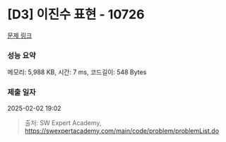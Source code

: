 # [D3] 이진수 표현 - 10726 

[문제 링크](https://swexpertacademy.com/main/code/problem/problemDetail.do?contestProbId=AXRSXf_a9qsDFAXS) 

### 성능 요약

메모리: 5,988 KB, 시간: 7 ms, 코드길이: 548 Bytes

### 제출 일자

2025-02-02 19:02



> 출처: SW Expert Academy, https://swexpertacademy.com/main/code/problem/problemList.do